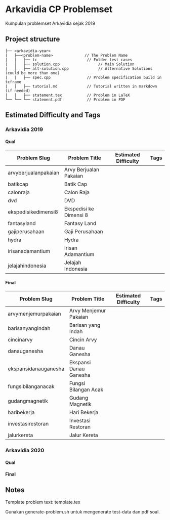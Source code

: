 # Arkavidia CP Problemset
Kumpulan problemset Arkavidia sejak 2019

## Project structure
```
├── <arkavidia-year>
|   ├──<problem-name>              // The Problem Name
|   |   ├── tc                      // Folder test cases
|   │   ├── solution.cpp                 // Main Solution
|   │   ├── alt-solution.cpp             // Alternative Solutions (could be more than one)
|   |   ├── spec.cpp                // Problem specification build in tcframe
|   │   ├── tutorial.md             // Tutorial written in markdown (if needed)
|   |   ├── statement.tex           // Problem in LaTeX
└── └── └── statement.pdf           // Problem in PDF
```

## Estimated Difficulty and Tags

### Arkavidia 2019
#### Qual
| Problem Slug | Problem Title | Estimated Difficulty | Tags |
| ------------ | ---------------------- | -------------------- | --------------------- |
| arvyberjualanpakaian | Arvy Berjualan Pakaian |  |  |
| batikcap | Batik Cap |  |  |
| calonraja | Calon Raja |  |  |
| dvd | DVD |  |  |
| ekspedisikedimensi8 | Ekspedisi ke Dimensi 8 |  |  |
| fantasyland | Fantasy Land |  |  |
| gajiperusahaan | Gaji Perusahaan |  |  |
| hydra | Hydra |  |  |
| irisanadamantium | Irisan Adamantium |  |  |
| jelajahindonesia | Jelajah Indonesia |  |  |

#### Final
| Problem Slug | Problem Title | Estimated Difficulty | Tags |
| ------------ | ---------------------- | -------------------- | --------------------- |
| arvymenjemurpakaian | Arvy Menjemur Pakaian |  |  |
| barisanyangindah | Barisan yang Indah |  |  |
| cincinarvy | Cincin Arvy |  |  |
| danauganesha | Danau Ganesha |  |  |
| ekspansidanauganesha | Ekspansi Danau Ganesha |  |  |
| fungsibilanganacak | Fungsi Bilangan Acak |  |  |
| gudangmagnetik | Gudang Magnetik |  |  |
| haribekerja | Hari Bekerja |  |  |
| investasirestoran | Investasi Restoran |  |  |
| jalurkereta | Jalur Kereta |  |  |

### Arkavidia 2020
#### Qual

#### Final

## Notes
Template problem text: template.tex

Gunakan generate-problem.sh untuk mengenerate test-data dan pdf soal.
